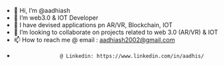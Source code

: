 - 👋 Hi, I’m @aadhiash
- 👀 I’m web3.0 & IOT Developer
- 🌱 I have devised applications pn AR/VR, Blockchain, IOT
- 💞️ I’m looking to collaborate on projects related to web 3.0 (AR/VR) & IOT
- 📫 How to reach me @ email  : aadhiash2002@gmail.com
-                    @ Linkedin: https://www.linkedin.com/in/aadhis/

<!---
aadhiash/aadhiash is a ✨ special ✨ repository because its `README.md` (this file) appears on your GitHub profile.
You can click the Preview link to take a look at your changes.
--->
